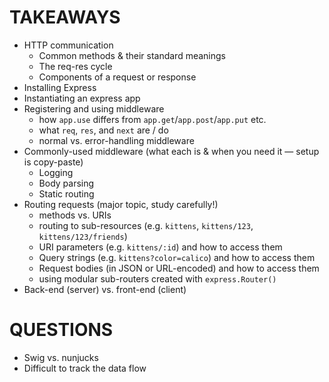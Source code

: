 # TAKEAWAYS
* HTTP communication
  * Common methods & their standard meanings
  * The req-res cycle
  * Components of a request or response
* Installing Express
* Instantiating an express app
* Registering and using middleware
  * how `app.use` differs from `app.get`/`app.post`/`app.put` etc.
  * what `req`, `res`, and `next` are / do
  * normal vs. error-handling middleware
* Commonly-used middleware (what each is & when you need it — setup is copy-paste)
  * Logging
  * Body parsing
  * Static routing
* Routing requests (major topic, study carefully!)
  * methods vs. URIs
  * routing to sub-resources (e.g. `kittens`, `kittens/123`, `kittens/123/friends`)
  * URI parameters (e.g. `kittens/:id`) and how to access them
  * Query strings (e.g. `kittens?color=calico`) and how to access them
  * Request bodies (in JSON or URL-encoded) and how to access them
  * using modular sub-routers created with `express.Router()`
* Back-end (server) vs. front-end (client)

# QUESTIONS

* Swig vs. nunjucks
* Difficult to track the data flow
